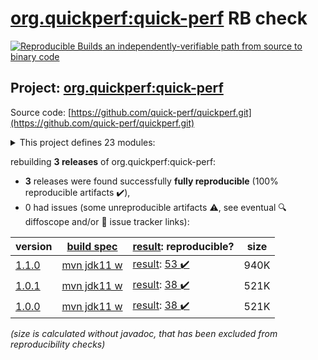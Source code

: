 [org.quickperf:quick-perf](https://central.sonatype.com/artifact/org.quickperf/quick-perf/versions) RB check
=======

[![Reproducible Builds](https://reproducible-builds.org/images/logos/rb.svg) an independently-verifiable path from source to binary code](https://reproducible-builds.org/)

## Project: [org.quickperf:quick-perf](https://central.sonatype.com/artifact/org.quickperf/quick-perf/versions)

Source code: [https://github.com/quick-perf/quickperf.git](https://github.com/quick-perf/quickperf.git)

<details><summary>This project defines 23 modules:</summary>

* [org.quickperf:quick-perf](https://search.maven.org/artifact/org.quickperf/quick-perf/)
* [org.quickperf:quick-perf-bom](https://search.maven.org/artifact/org.quickperf/quick-perf-bom/)
* [org.quickperf:quick-perf-core](https://search.maven.org/artifact/org.quickperf/quick-perf-core/)
* [org.quickperf:quick-perf-jfr-annotations](https://search.maven.org/artifact/org.quickperf/quick-perf-jfr-annotations/)
* [org.quickperf:quick-perf-junit4](https://search.maven.org/artifact/org.quickperf/quick-perf-junit4/)
* [org.quickperf:quick-perf-junit4-parent](https://search.maven.org/artifact/org.quickperf/quick-perf-junit4-parent/)
* [org.quickperf:quick-perf-junit4-spring3](https://search.maven.org/artifact/org.quickperf/quick-perf-junit4-spring3/)
* [org.quickperf:quick-perf-junit4-spring4](https://search.maven.org/artifact/org.quickperf/quick-perf-junit4-spring4/)
* [org.quickperf:quick-perf-junit4-spring5](https://search.maven.org/artifact/org.quickperf/quick-perf-junit4-spring5/)
* [org.quickperf:quick-perf-junit5](https://search.maven.org/artifact/org.quickperf/quick-perf-junit5/)
* [org.quickperf:quick-perf-junit5-parent](https://search.maven.org/artifact/org.quickperf/quick-perf-junit5-parent/)
* [org.quickperf:quick-perf-jvm-annotations](https://search.maven.org/artifact/org.quickperf/quick-perf-jvm-annotations/)
* [org.quickperf:quick-perf-jvm-core](https://search.maven.org/artifact/org.quickperf/quick-perf-jvm-core/)
* [org.quickperf:quick-perf-jvm-parent](https://search.maven.org/artifact/org.quickperf/quick-perf-jvm-parent/)
* [org.quickperf:quick-perf-spring](https://search.maven.org/artifact/org.quickperf/quick-perf-spring/)
* [org.quickperf:quick-perf-springboot1-sql-starter](https://search.maven.org/artifact/org.quickperf/quick-perf-springboot1-sql-starter/)
* [org.quickperf:quick-perf-springboot2-sql-starter](https://search.maven.org/artifact/org.quickperf/quick-perf-springboot2-sql-starter/)
* [org.quickperf:quick-perf-sql-annotations](https://search.maven.org/artifact/org.quickperf/quick-perf-sql-annotations/)
* [org.quickperf:quick-perf-sql-parent](https://search.maven.org/artifact/org.quickperf/quick-perf-sql-parent/)
* [org.quickperf:quick-perf-sql-spring4](https://search.maven.org/artifact/org.quickperf/quick-perf-sql-spring4/)
* [org.quickperf:quick-perf-sql-spring5](https://search.maven.org/artifact/org.quickperf/quick-perf-sql-spring5/)
* [org.quickperf:quick-perf-testng](https://search.maven.org/artifact/org.quickperf/quick-perf-testng/)
* [org.quickperf:quick-perf-testng-parent](https://search.maven.org/artifact/org.quickperf/quick-perf-testng-parent/)
</details>

rebuilding **3 releases** of org.quickperf:quick-perf:
- **3** releases were found successfully **fully reproducible** (100% reproducible artifacts :heavy_check_mark:),
- 0 had issues (some unreproducible artifacts :warning:, see eventual :mag: diffoscope and/or :memo: issue tracker links):

| version | [build spec](/BUILDSPEC.md) | [result](https://reproducible-builds.org/docs/jvm/): reproducible? | size |
| -- | --------- | ------ | -- |
| [1.1.0](https://search.maven.org/artifact/org.quickperf/quick-perf/1.1.0/pom) | [mvn jdk11 w](quick-perf-1.1.0.buildspec) | [result](quick-perf-1.1.0.buildinfo): [53 :heavy_check_mark: ](quick-perf-1.1.0.buildcompare) | 940K |
| [1.0.1](https://search.maven.org/artifact/org.quickperf/quick-perf/1.0.1/pom) | [mvn jdk11 w](quick-perf-1.0.1.buildspec) | [result](quick-perf-bom-1.0.1.buildinfo): [38 :heavy_check_mark: ](quick-perf-bom-1.0.1.buildcompare) | 521K |
| [1.0.0](https://search.maven.org/artifact/org.quickperf/quick-perf/1.0.0/pom) | [mvn jdk11 w](quick-perf-1.0.0.buildspec) | [result](quick-perf-bom-1.0.0.buildinfo): [38 :heavy_check_mark: ](quick-perf-bom-1.0.0.buildcompare) | 521K |

<i>(size is calculated without javadoc, that has been excluded from reproducibility checks)</i>
